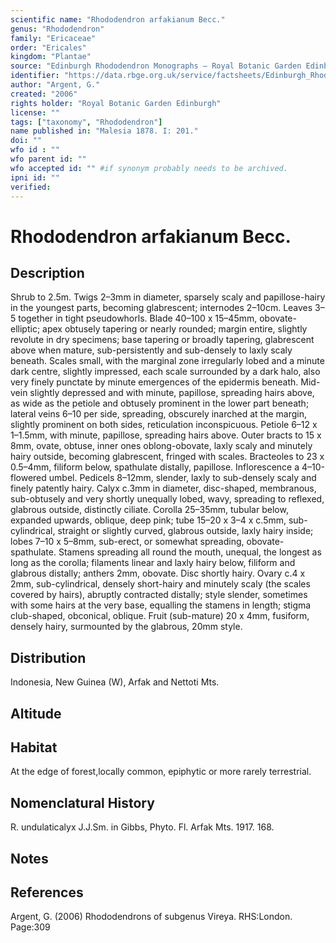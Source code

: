 ```yaml
---
scientific name: "Rhododendron arfakianum Becc."
genus: "Rhododendron"
family: "Ericaceae"
order: "Ericales"
kingdom: "Plantae"
source: "Edinburgh Rhododendron Monographs – Royal Botanic Garden Edinburgh"
identifier: "https://data.rbge.org.uk/service/factsheets/Edinburgh_Rhododendron_Monographs.xhtml"
author: "Argent, G."
created: "2006"
rights holder: "Royal Botanic Garden Edinburgh"
license: ""
tags: ["taxonomy", "Rhododendron"]
name published in: "Malesia 1878. I: 201."
doi: ""
wfo id : ""
wfo parent id: ""
wfo accepted id: "" #if synonym probably needs to be archived.                      
ipni id: ""
verified:
---
```


                       

# Rhododendron arfakianum Becc.

## Description
Shrub to 2.5m. Twigs 2–3mm in diameter, sparsely scaly and papillose-hairy in the youngest parts, becoming glabrescent; internodes 2–10cm. Leaves 3–5 together in tight pseudowhorls. Blade 40–100 x 15–45mm, obovate-elliptic; apex obtusely tapering or nearly rounded; margin entire, slightly revolute in dry specimens; base tapering or broadly tapering, glabrescent above when mature, sub-persistently and sub-densely to laxly scaly beneath. Scales small, with the marginal zone irregularly lobed and a minute dark centre, slightly impressed, each scale surrounded by a dark halo, also very finely punctate by minute emergences of the epidermis beneath. Mid-vein slightly depressed and with minute, papillose, spreading hairs above, as wide as the petiole and obtusely prominent in the lower part beneath; lateral veins 6–10 per side, spreading, obscurely inarched at the margin, slightly prominent on both sides, reticulation inconspicuous. Petiole 6–12 x 1–1.5mm, with minute, papillose, spreading hairs above. Outer bracts to 15 x 8mm, ovate, obtuse, inner ones oblong-obovate, laxly scaly and minutely hairy outside, becoming glabrescent, fringed with scales. Bracteoles to 23 x 0.5–4mm, filiform below, spathulate distally, papillose. Inflorescence a 4–10-flowered umbel. Pedicels 8–12mm, slender, laxly to sub-densely scaly and finely patently hairy. Calyx c.3mm in diameter, disc-shaped, membranous, sub-obtusely and very shortly unequally lobed, wavy, spreading to reflexed, glabrous outside, distinctly ciliate. Corolla 25–35mm, tubular below, expanded upwards, oblique, deep pink; tube 15–20 x 3–4 x c.5mm, sub-cylindrical, straight or slightly curved, glabrous outside, laxly hairy inside; lobes 7–10 x 5–8mm, sub-erect, or somewhat spreading, obovate-spathulate. Stamens spreading all round the mouth, unequal, the longest as long as the corolla; filaments linear and laxly hairy below, filiform and glabrous distally; anthers 2mm, obovate. Disc shortly hairy. Ovary c.4 x 2mm, sub-cylindrical, densely short-hairy and minutely scaly (the scales covered by hairs), abruptly contracted distally; style slender, sometimes with some hairs at the very base, equalling the stamens in length; stigma club-shaped, obconical, oblique. Fruit (sub-mature) 20 x 4mm, fusiform, densely hairy, surmounted by the glabrous, 20mm style.

## Distribution
Indonesia, New Guinea (W), Arfak and Nettoti Mts.

## Altitude


## Habitat
At the edge of forest,locally common, epiphytic or more rarely terrestrial.

## Nomenclatural History
R. undulaticalyx J.J.Sm. in Gibbs, Phyto. Fl. Arfak Mts. 1917. 168.
                       
## Notes


## References

Argent, G. (2006) Rhododendrons of subgenus Vireya. RHS:London. Page:309
